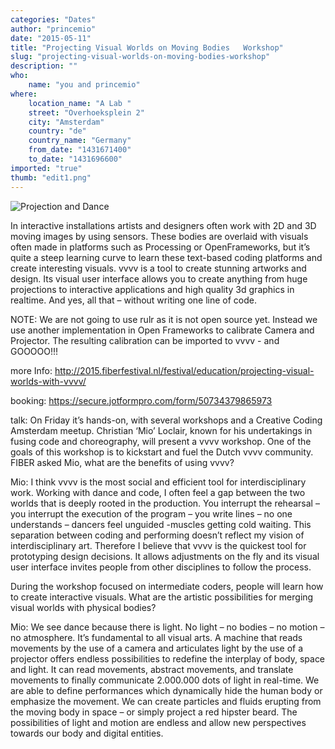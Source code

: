 ```yaml
---
categories: "Dates"
author: "princemio"
date: "2015-05-11"
title: "Projecting Visual Worlds on Moving Bodies   Workshop"
slug: "projecting-visual-worlds-on-moving-bodies-workshop"
description: ""
who: 
    name: "you and princemio"
where: 
    location_name: "A Lab "
    street: "Overhoeksplein 2"
    city: "Amsterdam"
    country: "de"
    country_name: "Germany"
    from_date: "1431671400"
    to_date: "1431696600"
imported: "true"
thumb: "edit1.png"
---
```



![Projection and Dance](edit1.png) 

In interactive installations artists and designers often work with 2D and 3D moving images by using sensors. These bodies are overlaid with visuals often made in platforms such as Processing or OpenFrameworks, but it’s quite a steep learning curve to learn these text-based coding platforms and create interesting visuals. vvvv is a tool to create stunning artworks and design. Its visual user interface allows you to create anything from huge projections to interactive applications and high quality 3d graphics in realtime. And yes, all that – without writing one line of code.

NOTE: We are not going to use rulr as it is not open source yet. Instead we use another implementation in Open Frameworks to calibrate Camera and Projector. The resulting calibration can be imported to vvvv - and GOOOOO!!!



more Info:
http://2015.fiberfestival.nl/festival/education/projecting-visual-worlds-with-vvvv/

booking:
https://secure.jotformpro.com/form/50734379865973



talk:
On Friday it’s hands-on, with several workshops and a Creative Coding Amsterdam meetup. Christian ‘Mio’ Loclair, known for his undertakings in fusing code and choreography, will present a vvvv workshop. One of the goals of this workshop is to kickstart and fuel the Dutch vvvv community. FIBER asked Mio, what are the benefits of using vvvv?

Mio: I think vvvv is the most social and efficient tool for interdisciplinary work. Working with dance and code, I often feel a gap between the two worlds that is deeply rooted in the production. You interrupt the rehearsal – you interrupt the execution of the program – you write lines – no one understands – dancers feel unguided -muscles getting cold waiting. This separation between coding and performing doesn’t reflect my vision of interdisciplinary art. Therefore I believe that vvvv is the quickest tool for prototyping design decisions. It allows adjustments on the fly and its visual user interface invites people from other disciplines to follow the process.

During the workshop focused on intermediate coders, people will learn how to create interactive visuals. What are the artistic possibilities for merging visual worlds with physical bodies?

Mio: We see dance because there is light. No light – no bodies – no motion – no atmosphere. It’s fundamental to all visual arts. A machine that reads movements by the use of a camera and articulates light by the use of a projector offers endless possibilities to redefine the interplay of body, space and light. It can read movements, abstract movements, and translate movements to finally communicate 2.000.000 dots of light in real-time. We are able to define performances which dynamically hide the human body or emphasize the movement. We can create particles and fluids erupting from the moving body in space – or simply project a red hipster beard. The possibilities of light and motion are endless and allow new perspectives towards our body and digital entities.


